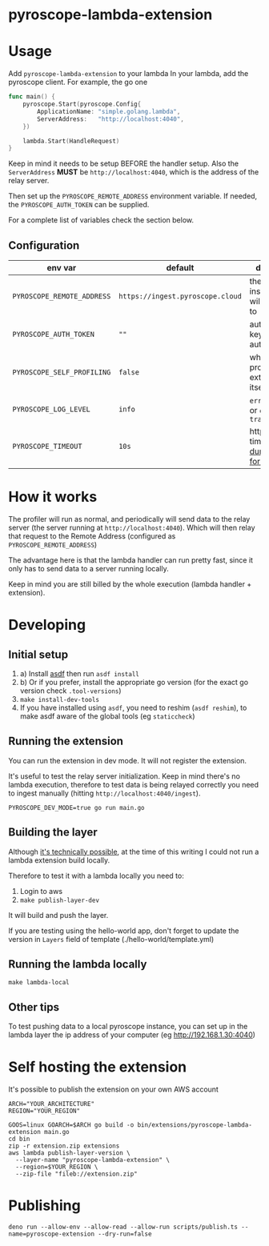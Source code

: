# pyroscope-lambda-extension

# Usage
Add `pyroscope-lambda-extension` to your lambda
In your lambda, add the pyroscope client. For example, the go one

```go
func main() {
	pyroscope.Start(pyroscope.Config{
		ApplicationName: "simple.golang.lambda",
		ServerAddress:   "http://localhost:4040",
	})

	lambda.Start(HandleRequest)
}
```
Keep in mind it needs to be setup BEFORE the handler setup.
Also the `ServerAddress` **MUST** be `http://localhost:4040`, which is the address of the relay server.

Then set up the `PYROSCOPE_REMOTE_ADDRESS` environment variable.
If needed, the `PYROSCOPE_AUTH_TOKEN` can be supplied.

For a complete list of variables check the section below.

## Configuration
| env var                    | default                          | description                                    |
| -------------------------- | -------------------------------- | ---------------------------------------------- |
| `PYROSCOPE_REMOTE_ADDRESS` | `https://ingest.pyroscope.cloud` | the pyroscope instance data will be relayed to |
| `PYROSCOPE_AUTH_TOKEN`     | `""`                             | authorization key (token authentication)       |
| `PYROSCOPE_SELF_PROFILING` | `false`                          | whether to profile the extension itself or not |
| `PYROSCOPE_LOG_LEVEL`      | `info`                           | `error` or `info` or `debug` or `trace`        |
| `PYROSCOPE_TIMEOUT`        | `10s`                            | http client timeout ([go duration format](https://pkg.go.dev/time#Duration))      |

# How it works
The profiler will run as normal, and periodically will send data to the relay server (the server running at `http://localhost:4040`).
Which will then relay that request to the Remote Address (configured as `PYROSCOPE_REMOTE_ADDRESS`)

The advantage here is that the lambda handler can run pretty fast, since it only has to send data to a server running locally.

Keep in mind you are still billed by the whole execution (lambda handler + extension).


# Developing
## Initial setup
1. a) Install [asdf](https://asdf-vm.com/guide/getting-started.html) then run `asdf install`
1. b) Or if you prefer, install the appropriate go version (for the exact go version check `.tool-versions`)
2. `make install-dev-tools`
3. If you have installed using `asdf`, you need to reshim (`asdf reshim`), to make asdf aware of the global tools (eg `staticcheck`)



## Running the extension
You can run the extension in dev mode. It will not register the extension.

It's useful to test the relay server initialization.
Keep in mind there's no lambda execution, therefore to test data is being relayed correctly you need
to ingest manually (hitting `http://localhost:4040/ingest`).

`PYROSCOPE_DEV_MODE=true go run main.go`

## Building the layer
Although [it's technically possible](https://github.com/aws/aws-sam-cli/issues/1187#issuecomment-540029710), at the time of this writing I could not run a lambda extension build locally.

Therefore to test it with a lambda locally you need to:

1. Login to aws
2. `make publish-layer-dev`

It will build and push the layer.

If you are testing using the hello-world app, don't forget to update the version in `Layers` field of template (./hello-world/template.yml)

## Running the lambda locally
`make lambda-local`

## Other tips
To test pushing data to a local pyroscope instance, you can set up in the lambda layer
the ip address of your computer (eg http://192.168.1.30:4040)


# Self hosting the extension
It's possible to publish the extension on your own AWS account

```shell
ARCH="YOUR_ARCHITECTURE"
REGION="YOUR_REGION"

GOOS=linux GOARCH=$ARCH go build -o bin/extensions/pyroscope-lambda-extension main.go
cd bin
zip -r extension.zip extensions
aws lambda publish-layer-version \
  --layer-name "pyroscope-lambda-extension" \
  --region=$YOUR_REGION \
  --zip-file "fileb://extension.zip"
```

# Publishing
```
deno run --allow-env --allow-read --allow-run scripts/publish.ts --name=pyroscope-extension --dry-run=false
```
